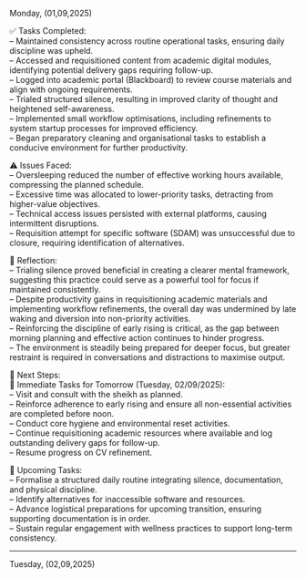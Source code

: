 Monday, (01,09,2025)

✅ Tasks Completed:  
– Maintained consistency across routine operational tasks, ensuring daily discipline was upheld.  
– Accessed and requisitioned content from academic digital modules, identifying potential delivery gaps requiring follow-up.  
– Logged into academic portal (Blackboard) to review course materials and align with ongoing requirements.  
– Trialed structured silence, resulting in improved clarity of thought and heightened self-awareness.  
– Implemented small workflow optimisations, including refinements to system startup processes for improved efficiency.  
– Began preparatory cleaning and organisational tasks to establish a conducive environment for further productivity.  

⚠️ Issues Faced:  
– Oversleeping reduced the number of effective working hours available, compressing the planned schedule.  
– Excessive time was allocated to lower-priority tasks, detracting from higher-value objectives.  
– Technical access issues persisted with external platforms, causing intermittent disruptions.  
– Requisition attempt for specific software (SDAM) was unsuccessful due to closure, requiring identification of alternatives.  

📝 Reflection:  
– Trialing silence proved beneficial in creating a clearer mental framework, suggesting this practice could serve as a powerful tool for focus if maintained consistently.  
– Despite productivity gains in requisitioning academic materials and implementing workflow refinements, the overall day was undermined by late waking and diversion into non-priority activities.  
– Reinforcing the discipline of early rising is critical, as the gap between morning planning and effective action continues to hinder progress.  
– The environment is steadily being prepared for deeper focus, but greater restraint is required in conversations and distractions to maximise output.  

📌 Next Steps:  
🔔 Immediate Tasks for Tomorrow (Tuesday, 02/09/2025):  
– Visit and consult with the sheikh as planned.  
– Reinforce adherence to early rising and ensure all non-essential activities are completed before noon.  
– Conduct core hygiene and environmental reset activities.  
– Continue requisitioning academic resources where available and log outstanding delivery gaps for follow-up.  
– Resume progress on CV refinement.  

📅 Upcoming Tasks:  
– Formalise a structured daily routine integrating silence, documentation, and physical discipline.  
– Identify alternatives for inaccessible software and resources.  
– Advance logistical preparations for upcoming transition, ensuring supporting documentation is in order.  
– Sustain regular engagement with wellness practices to support long-term consistency.  

----------------------------------------------------------------------------------------------------------------------------------------------------------------------------------
Tuesday, (02,09,2025)
